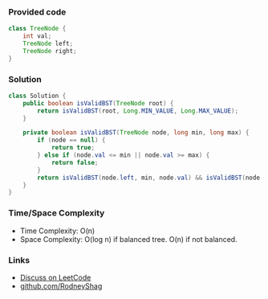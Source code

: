 ### Provided code

```java
class TreeNode {
    int val;
    TreeNode left;
    TreeNode right;
}
```

### Solution

```java
class Solution {
    public boolean isValidBST(TreeNode root) {
        return isValidBST(root, Long.MIN_VALUE, Long.MAX_VALUE);
    }

    private boolean isValidBST(TreeNode node, long min, long max) {
        if (node == null) {
            return true;
        } else if (node.val <= min || node.val >= max) {
            return false;
        }
        return isValidBST(node.left, min, node.val) && isValidBST(node.right, node.val, max);
    }
}
```

### Time/Space Complexity

- Time Complexity: O(n)
- Space Complexity: O(log n) if balanced tree. O(n) if not balanced.

### Links

- [Discuss on LeetCode](https://leetcode.com/problems/validate-binary-search-tree/discuss/304509)
- [github.com/RodneyShag](https://github.com/RodneyShag)
